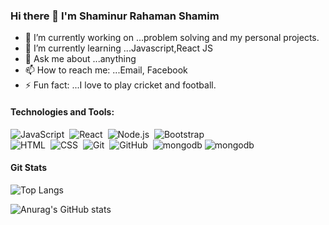 ### Hi there 👋 I'm Shaminur Rahaman Shamim


- 🔭 I’m currently working on ...problem solving and my personal projects.
- 🌱 I’m currently learning ...Javascript,React JS
- 💬 Ask me about ...anything
- 📫 How to reach me: ...Email, Facebook
- ⚡ Fun fact: ...I love to play cricket and football.

#### Technologies and Tools:
![JavaScript](https://img.shields.io/badge/-JavaScript-05122A?style=flat&logo=javascript)&nbsp;
![React](https://img.shields.io/badge/-React-05122A?style=flat&logo=react)&nbsp;
![Node.js](https://img.shields.io/badge/-Node.js-05122A?style=flat&logo=node.js)&nbsp;
![Bootstrap](https://img.shields.io/badge/-Bootstrap-05122A?style=flat&logo=bootstrap&logoColor=563D7C)\
![HTML](https://img.shields.io/badge/-HTML-05122A?style=flat&logo=HTML5)&nbsp;
![CSS](https://img.shields.io/badge/-CSS-05122A?style=flat&logo=CSS3&logoColor=1572B6)&nbsp;
![Git](https://img.shields.io/badge/-Git-05122A?style=flat&logo=git)&nbsp;
![GitHub](https://img.shields.io/badge/-GitHub-05122A?style=flat&logo=github)&nbsp;
![mongodb](https://img.shields.io/badge/MongoDB-4EA94B?style=for-the-badge&logo=mongodb&logoColor=white)
![mongodb](https://img.shields.io/badge/MongoDB-4EA94B?style=badge&logo=mongodb&logoColor=white)


#### Git Stats

![Top Langs](https://github-readme-stats.vercel.app/api/top-langs/?username=shamim392&theme=tokyonight&layout=compact)

![Anurag's GitHub stats](https://github-readme-stats.vercel.app/api?username=shamim392&show_icons=true&theme=tokyonight)

